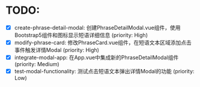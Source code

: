 # TODO:

- [x] create-phrase-detail-modal: 创建PhraseDetailModal.vue组件，使用Bootstrap5组件和图标显示短语详细信息 (priority: High)
- [x] modify-phrase-card: 修改PhraseCard.vue组件，在短语文本区域添加点击事件触发详情Modal (priority: High)
- [x] integrate-modal-app: 在App.vue中集成新的PhraseDetailModal组件 (priority: Medium)
- [x] test-modal-functionality: 测试点击短语文本弹出详情Modal的功能 (priority: Low)
